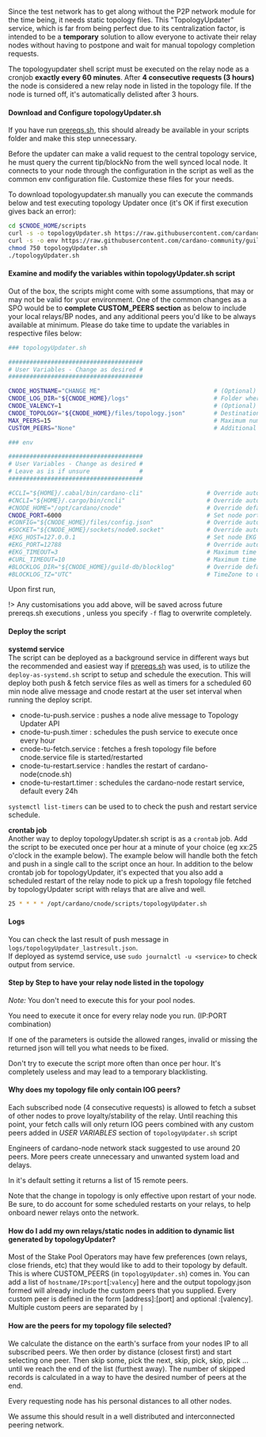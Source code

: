Since the test network has to get along without the P2P network module for the time being, it needs static topology files. This "TopologyUpdater" service, which is far from being perfect due to its centralization factor, is intended to be a **temporary** solution to allow everyone to activate their relay nodes without having to postpone and wait for manual topology completion requests.

The topologyupdater shell script must be executed on the relay node as a cronjob **exactly every 60 minutes**. After **4 consecutive requests (3 hours)** the node is considered a new relay node in listed in the topology file. If the node is turned off, it's automatically delisted after 3 hours.

#### Download and Configure topologyUpdater.sh

If you have run [prereqs.sh](basics.md#pre-requisites), this should already be available in your scripts folder and make this step unnecessary. 

Before the updater can make a valid request to the central topology service, he must query the current tip/blockNo from the well synced local node. It connects to your node through the configuration in the script as well as the common env configuration file. Customize these files for your needs.  

To download topologyupdater.sh manually you can execute the commands below and test executing topology Updater once (it's OK if first execution gives back an error):
``` bash
cd $CNODE_HOME/scripts
curl -s -o topologyUpdater.sh https://raw.githubusercontent.com/cardano-community/guild-operators/master/scripts/cnode-helper-scripts/topologyUpdater.sh
curl -s -o env https://raw.githubusercontent.com/cardano-community/guild-operators/master/scripts/cnode-helper-scripts/env
chmod 750 topologyUpdater.sh
./topologyUpdater.sh
```

#### Examine and modify the variables within topologyUpdater.sh script

Out of the box, the scripts might come with some assumptions, that may or may not be valid for your environment. One of the common changes as a SPO would be to **complete CUSTOM_PEERS section** as below to include your local relays/BP nodes, and any additional peers you'd like to be always available at minimum. Please do take time to update the variables in respective files below:

``` bash
### topologyUpdater.sh

######################################
# User Variables - Change as desired #
######################################

CNODE_HOSTNAME="CHANGE ME"                                # (Optional) Must resolve to the IP you are requesting from
CNODE_LOG_DIR="${CNODE_HOME}/logs"                        # Folder where your logs will be sent to (must pre-exist)
CNODE_VALENCY=1                                           # (Optional) for multi-IP hostnames
CNODE_TOPOLOGY="${CNODE_HOME}/files/topology.json"        # Destination topology.json file you'd want to write output to
MAX_PEERS=15                                              # Maximum number of peers to return on successful fetch
CUSTOM_PEERS="None"                                       # Additional custom peers to (IP:port[:valency]) to add to your target topology.json, eg: "10.0.0.1:3001|10.0.0.2:3002|relays.mydomain.com:3003:3"

```

``` bash
### env

######################################
# User Variables - Change as desired #
# Leave as is if unsure              #
######################################

#CCLI="${HOME}/.cabal/bin/cardano-cli"                  # Override automatic detection of path to cardano-cli executable
#CNCLI="${HOME}/.cargo/bin/cncli"                       # Override automatic detection of path to cncli executable (https://github.com/AndrewWestberg/cncli)
#CNODE_HOME="/opt/cardano/cnode"                        # Override default CNODE_HOME path (defaults to /opt/cardano/cnode)
CNODE_PORT=6000                                         # Set node port
#CONFIG="${CNODE_HOME}/files/config.json"               # Override automatic detection of node config path
#SOCKET="${CNODE_HOME}/sockets/node0.socket"            # Override automatic detection of path to socket
#EKG_HOST=127.0.0.1                                     # Set node EKG host
#EKG_PORT=12788                                         # Override automatic detection of node EKG port
#EKG_TIMEOUT=3                                          # Maximum time in seconds that you allow EKG request to take before aborting (node metrics)
#CURL_TIMEOUT=10                                        # Maximum time in seconds that you allow curl file download to take before aborting (GitHub update process)
#BLOCKLOG_DIR="${CNODE_HOME}/guild-db/blocklog"         # Override default directory used to store block data for core node
#BLOCKLOG_TZ="UTC"                                      # TimeZone to use when displaying blocklog - https://en.wikipedia.org/wiki/List_of_tz_database_time_zones
```

Upon first run,

!> Any customisations you add above, will be saved across future prereqs.sh executions , unless you specify `-f` flag to overwrite completely.

#### Deploy the script

**systemd service**  
The script can be deployed as a background service in different ways but the recommended and easiest way if [prereqs.sh](basics.md#pre-requisites) was used, is to utilize the `deploy-as-systemd.sh` script to setup and schedule the execution. This will deploy both push & fetch service files as well as timers for a scheduled 60 min node alive message and cnode restart at the user set interval when running the deploy script.

- cnode-tu-push.service    : pushes a node alive message to Topology Updater API
- cnode-tu-push.timer      : schedules the push service to execute once every hour
- cnode-tu-fetch.service   : fetches a fresh topology file before cnode.service file is started/restarted
- cnode-tu-restart.service : handles the restart of cardano-node(cnode.sh)
- cnode-tu-restart.timer   : schedules the cardano-node restart service, default every 24h

`systemctl list-timers` can be used to to check the push and restart service schedule.

**crontab job**  
Another way to deploy topologyUpdater.sh script is as a `crontab` job. Add the script to be executed once per hour at a minute of your choice (eg xx:25 o'clock in the example below). The example below will handle both the fetch and push in a single call to the script once an hour. In addition to the below crontab job for topologyUpdater, it's expected that you also add a scheduled restart of the relay node to pick up a fresh topology file fetched by topologyUpdater script with relays that are alive and well.

``` bash
25 * * * * /opt/cardano/cnode/scripts/topologyUpdater.sh
```


#### Logs
You can check the last result of push message in `logs/topologyUpdater_lastresult.json`.  
If deployed as systemd service, use `sudo journalctl -u <service>` to check output from service.


#### Step by Step to have your relay node listed in the topology

*Note:* You don't need to execute this for your pool nodes. 

You need to execute it once for every relay node you run. (IP:PORT combination)

If one of the parameters is outside the allowed ranges, invalid or missing the returned json will tell you what needs to be fixed.

Don't try to execute the script more often than once per hour. It's completely useless and may lead to a temporary blacklisting.


#### Why does my topology file only contain IOG peers?

Each subscribed node (4 consecutive requests) is allowed to fetch a subset of other nodes to prove loyalty/stability of the relay. Until reaching this point, your fetch calls will only return IOG peers combined with any custom peers added in *USER VARIABLES* section of `topologyUpdater.sh` script

Engineers of cardano-node network stack suggested to use around 20 peers. More peers create unnecessary and unwanted system load and delays.

In it's default setting it returns a list of 15 remote peers. 

Note that the change in topology is only effective upon restart of your node. Be sure, to do account for some scheduled restarts on your relays, to help onboard newer relays onto the network.

#### How do I add my own relays/static nodes in addition to dynamic list generated by topologyUpdater?

Most of the Stake Pool Operators may have few preferences (own relays, close friends, etc) that they would like to add to their topology by default. This is where CUSTOM_PEERS (in `topologyUpdater.sh`) comes in. You can add a list of `hostname/IPs`:`port`[:`valency`] here and the output topology.json formed will already include the custom peers that you supplied.  Every custom peer is defined in the form [address]:[port] and optional :[valency]. Multiple custom peers are separated by `|`

#### How are the peers for my topology file selected?

We calculate the distance on the earth's surface from your nodes IP to all subscribed peers. We then order by distance (closest first) and start selecting one peer. Then skip some, pick the next, skip, pick, skip, pick ... until we reach the end of the list (furthest away). The number of skipped records is calculated in a way to have the desired number of peers at the end.

Every requesting node has his personal distances to all other nodes. 

We assume this should result in a well distributed and interconnected peering network.

